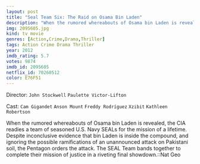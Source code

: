 ```yaml
---
layout: post
title: "Seal Team Six: The Raid on Osama Bin Laden"
description: "When the rumored whereabouts of Osama bin Laden is revealed, the CIA readies a team of seasoned U.S. Navy SEALs for the mission of a lifetime. Despite inconclusive evidence that bin Laden is inside the compound, and ignoring the possible ramifications of an unannounced attack on Pakistani soil, the Pentagon orders the attack. The SEAL Team bands together to complete their mission of justice in a riveting final showdown..."
img: 2095605.jpg
kind: tv movie
genres: [Action,Crime,Drama,Thriller]
tags: Action Crime Drama Thriller 
year: 2012
imdb_rating: 5.7
votes: 9874
imdb_id: 2095605
netflix_id: 70260512
color: E76F51
---
```

Director: `John Stockwell` `Paulette Victor-Lifton`  

Cast: `Cam Gigandet` `Anson Mount` `Freddy Rodríguez` `Xzibit` `Kathleen Robertson` 

When the rumored whereabouts of Osama bin Laden is revealed, the CIA readies a team of seasoned U.S. Navy SEALs for the mission of a lifetime. Despite inconclusive evidence that bin Laden is inside the compound, and ignoring the possible ramifications of an unannounced attack on Pakistani soil, the Pentagon orders the attack. The SEAL Team bands together to complete their mission of justice in a riveting final showdown.::Nat Geo